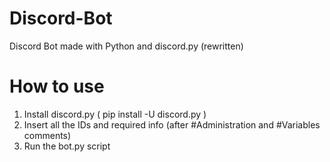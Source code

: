 # Discord-Bot
Discord Bot made with Python and discord.py (rewritten)
# How to use
1. Install discord.py ( pip install -U discord.py )
2. Insert all the IDs and required info (after #Administration and #Variables comments)
3. Run the bot.py script
